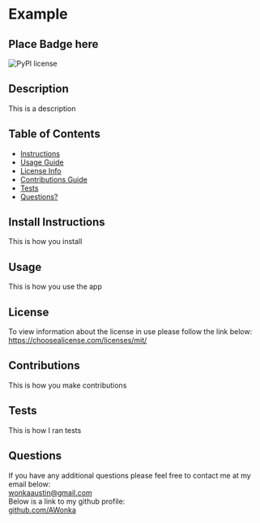 # Example
## Place Badge here
![PyPI license](https://img.shields.io/static/v1?label=license&message=mit&color=green)
## Description
This is a description

## Table of Contents
* [Instructions](#install-instructions)
* [Usage Guide](#usage)
* [License Info](#license)
* [Contributions Guide](#contributions)
* [Tests](#tests)
* [Questions?](#questions)


## Install Instructions
This is how you install

## Usage
This is how you use the app

## License
To view information about the license in use please follow the link below:  
https://choosealicense.com/licenses/mit/

## Contributions
This is how you make contributions

## Tests
This is how I ran tests

## Questions
If you have any additional questions please feel free to contact me at my email below:  
wonkaaustin@gmail.com  
Below is a link to my github profile:  
[github.com/AWonka](https://github.com/AWonka)